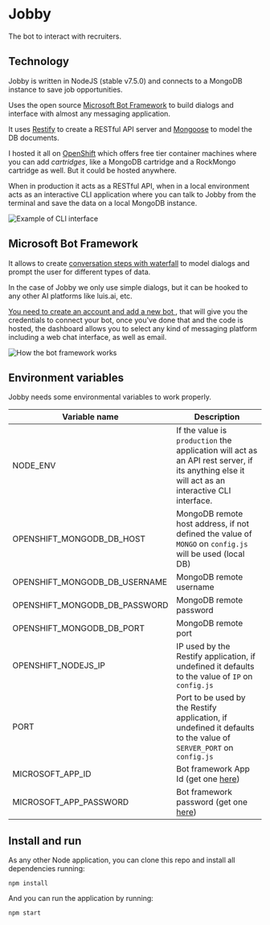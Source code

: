# Jobby

The bot to interact with recruiters.

## Technology

Jobby is written in NodeJS (stable v7.5.0) and connects to a MongoDB instance to save job opportunities.

Uses the open source [Microsoft Bot Framework](https://dev.botframework.com) to build dialogs and interface with almost any messaging application.

It uses [Restify](http://restify.com/) to create a RESTful API server and [Mongoose](http://mongoosejs.com/) to model the DB documents.

I hosted it all on [OpenShift](https://openshift.redhat.com) which offers free tier container machines where you can add *cartridges*, like a MongoDB cartridge and a RockMongo cartridge as well. But it could be hosted anywhere.

When in production it acts as a RESTful API, when in a local environment acts as an interactive CLI application where you can talk to Jobby from the terminal and save the data on a local MongoDB instance.

![Example of CLI interface](http://g.recordit.co/QGSJXWIMqr.gif)

## Microsoft Bot Framework

It allows to create [conversation steps with waterfall](https://docs.microsoft.com/en-us/bot-framework/nodejs/bot-builder-nodejs-dialog-waterfall) to model dialogs and prompt the user for different types of data.

In the case of Jobby we only use simple dialogs, but it can be hooked to any other AI platforms like luis.ai, etc.

[You need to create an account and add a new bot ](https://dev.botframework.com/bots), that will give you the credentials to connect your bot, once you've done that and the code is hosted, the dashboard allows you to select any kind of messaging platform including a web chat interface, as well as email.

![How the bot framework works](https://docs.microsoft.com/en-us/bot-framework/media/how-it-works/architecture-resize.png)

## Environment variables

Jobby needs some environmental variables to work properly.

| Variable name | Description |
| ------------- | ----------- |
| NODE_ENV      | If the value is `production` the application will act as an API rest server, if its anything else it will act as an interactive CLI interface. |
| OPENSHIFT_MONGODB_DB_HOST | MongoDB remote host address, if not defined the value of `MONGO` on `config.js` will be used (local DB) |
| OPENSHIFT_MONGODB_DB_USERNAME | MongoDB remote username |
| OPENSHIFT_MONGODB_DB_PASSWORD | MongoDB remote password |
| OPENSHIFT_MONGODB_DB_PORT | MongoDB remote port |
| OPENSHIFT_NODEJS_IP | IP used by the Restify application, if undefined it defaults to the value of `IP` on `config.js` |
| PORT | Port to be used by the Restify application, if undefined it defaults to the value of `SERVER_PORT` on `config.js` |
| MICROSOFT_APP_ID | Bot framework App Id (get one [here](https://dev.botframework.com/bots))|
| MICROSOFT_APP_PASSWORD | Bot framework password (get one [here](https://dev.botframework.com/bots))|

## Install and run

As any other Node application, you can clone this repo and install all dependencies running:

```
npm install
```

And you can run the application by running:

```
npm start
```
